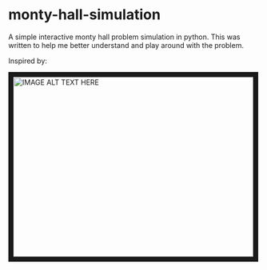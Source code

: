 # monty-hall-simulation
A simple interactive monty hall problem simulation in python.
This was written to help me better understand and play around with the problem.

Inspired by: 

<a href="http://www.youtube.com/watch?feature=player_embedded&v=4Lb-6rxZxx0
" target="_blank"><img src="http://img.youtube.com/vi/4Lb-6rxZxx0/0.jpg" 
alt="IMAGE ALT TEXT HERE" width="480" height="360" border="10" /></a>
